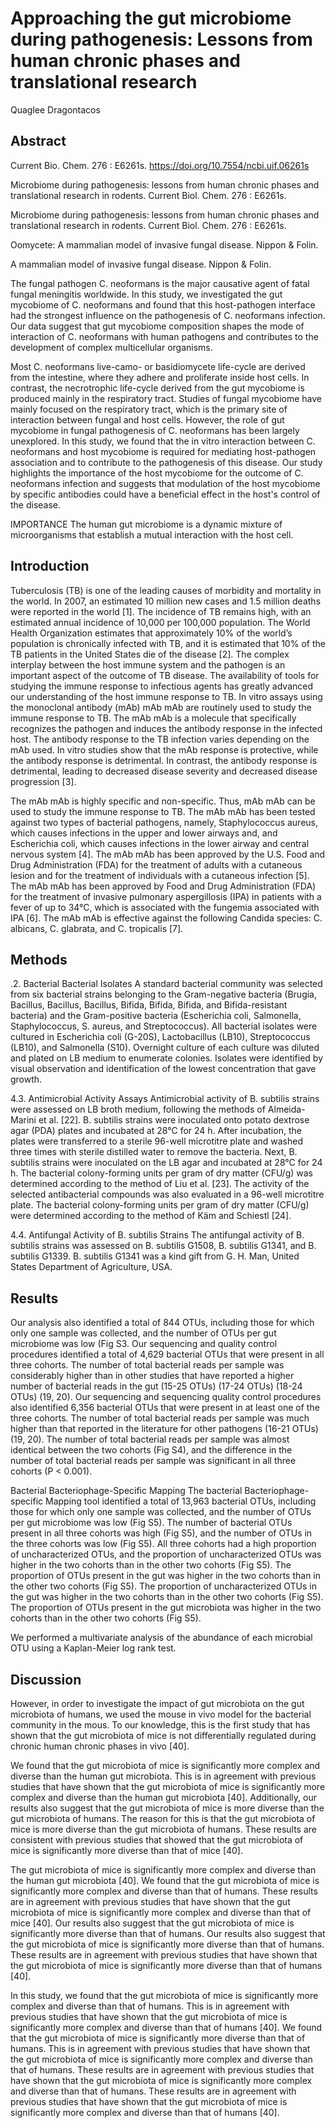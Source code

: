 # Approaching the gut microbiome during pathogenesis: Lessons from human chronic phases and translational research
Quaglee Dragontacos


## Abstract
Current Bio. Chem. 276 : E6261s. https://doi.org/10.7554/ncbi.uif.06261s

Microbiome during pathogenesis: lessons from human chronic phases and translational research in rodents. Current Biol. Chem. 276 : E6261s.

Microbiome during pathogenesis: lessons from human chronic phases and translational research in rodents. Current Biol. Chem. 276 : E6261s.

Oomycete: A mammalian model of invasive fungal disease. Nippon & Folin.

A mammalian model of invasive fungal disease. Nippon & Folin.

The fungal pathogen C. neoformans is the major causative agent of fatal fungal meningitis worldwide. In this study, we investigated the gut mycobiome of C. neoformans and found that this host-pathogen interface had the strongest influence on the pathogenesis of C. neoformans infection. Our data suggest that gut mycobiome composition shapes the mode of interaction of C. neoformans with human pathogens and contributes to the development of complex multicellular organisms.

Most C. neoformans live-camo- or basidiomycete life-cycle are derived from the intestine, where they adhere and proliferate inside host cells. In contrast, the necrotrophic life-cycle derived from the gut mycobiome is produced mainly in the respiratory tract. Studies of fungal mycobiome have mainly focused on the respiratory tract, which is the primary site of interaction between fungal and host cells. However, the role of gut mycobiome in fungal pathogenesis of C. neoformans has been largely unexplored. In this study, we found that the in vitro interaction between C. neoformans and host mycobiome is required for mediating host-pathogen association and to contribute to the pathogenesis of this disease. Our study highlights the importance of the host mycobiome for the outcome of C. neoformans infection and suggests that modulation of the host mycobiome by specific antibodies could have a beneficial effect in the host's control of the disease.

IMPORTANCE The human gut microbiome is a dynamic mixture of microorganisms that establish a mutual interaction with the host cell.


## Introduction
Tuberculosis (TB) is one of the leading causes of morbidity and mortality in the world. In 2007, an estimated 10 million new cases and 1.5 million deaths were reported in the world [1]. The incidence of TB remains high, with an estimated annual incidence of 10,000 per 100,000 population. The World Health Organization estimates that approximately 10% of the world’s population is chronically infected with TB, and it is estimated that 10% of the TB patients in the United States die of the disease [2]. The complex interplay between the host immune system and the pathogen is an important aspect of the outcome of TB disease. The availability of tools for studying the immune response to infectious agents has greatly advanced our understanding of the host immune response to TB. In vitro assays using the monoclonal antibody (mAb) mAb mAb are routinely used to study the immune response to TB. The mAb mAb is a molecule that specifically recognizes the pathogen and induces the antibody response in the infected host. The antibody response to the TB infection varies depending on the mAb used. In vitro studies show that the mAb response is protective, while the antibody response is detrimental. In contrast, the antibody response is detrimental, leading to decreased disease severity and decreased disease progression [3].

The mAb mAb is highly specific and non-specific. Thus, mAb mAb can be used to study the immune response to TB. The mAb mAb has been tested against two types of bacterial pathogens, namely, Staphylococcus aureus, which causes infections in the upper and lower airways and, and Escherichia coli, which causes infections in the lower airway and central nervous system [4]. The mAb mAb has been approved by the U.S. Food and Drug Administration (FDA) for the treatment of adults with a cutaneous lesion and for the treatment of individuals with a cutaneous infection [5]. The mAb mAb has been approved by Food and Drug Administration (FDA) for the treatment of invasive pulmonary aspergillosis (IPA) in patients with a fever of up to 34°C, which is associated with the fungemia associated with IPA [6]. The mAb mAb is effective against the following Candida species: C. albicans, C. glabrata, and C. tropicalis [7].


## Methods

.2. Bacterial Bacterial Isolates
A standard bacterial community was selected from six bacterial strains belonging to the Gram-negative bacteria (Brugia, Bacillus, Bacillus, Bacillus, Bifida, Bifida, Bifida, and Bifida-resistant bacteria) and the Gram-positive bacteria (Escherichia coli, Salmonella, Staphylococcus, S. aureus, and Streptococcus). All bacterial isolates were cultured in Escherichia coli (G-20S), Lactobacillus (LB10), Streptococcus (LB10), and Salmonella (S10). Overnight culture of each culture was diluted and plated on LB medium to enumerate colonies. Isolates were identified by visual observation and identification of the lowest concentration that gave growth.

4.3. Antimicrobial Activity Assays
Antimicrobial activity of B. subtilis strains were assessed on LB broth medium, following the methods of Almeida-Marini et al. [22]. B. subtilis strains were inoculated onto potato dextrose agar (PDA) plates and incubated at 28°C for 24 h. After incubation, the plates were transferred to a sterile 96-well microtitre plate and washed three times with sterile distilled water to remove the bacteria. Next, B. subtilis strains were inoculated on the LB agar and incubated at 28°C for 24 h. The bacterial colony-forming units per gram of dry matter (CFU/g) was determined according to the method of Liu et al. [23]. The activity of the selected antibacterial compounds was also evaluated in a 96-well microtitre plate. The bacterial colony-forming units per gram of dry matter (CFU/g) were determined according to the method of Käm and Schiestl [24].

4.4. Antifungal Activity of B. subtilis Strains
The antifungal activity of B. subtilis strains was assessed on B. subtilis G1508, B. subtilis G1341, and B. subtilis G1339. B. subtilis G1341 was a kind gift from G. H. Man, United States Department of Agriculture, USA.


## Results
Our analysis also identified a total of 844 OTUs, including those for which only one sample was collected, and the number of OTUs per gut microbiome was low (Fig S3. Our sequencing and quality control procedures identified a total of 4,629 bacterial OTUs that were present in all three cohorts. The number of total bacterial reads per sample was considerably higher than in other studies that have reported a higher number of bacterial reads in the gut (15-25 OTUs) (17-24 OTUs) (18-24 OTUs) (19, 20). Our sequencing and sequencing quality control procedures also identified 6,356 bacterial OTUs that were present in at least one of the three cohorts. The number of total bacterial reads per sample was much higher than that reported in the literature for other pathogens (16-21 OTUs) (19, 20). The number of total bacterial reads per sample was almost identical between the two cohorts (Fig S4), and the difference in the number of total bacterial reads per sample was significant in all three cohorts (P < 0.001).

Bacterial Bacteriophage-Specific Mapping
The bacterial Bacteriophage-specific Mapping tool identified a total of 13,963 bacterial OTUs, including those for which only one sample was collected, and the number of OTUs per gut microbiome was low (Fig S5). The number of bacterial OTUs present in all three cohorts was high (Fig S5), and the number of OTUs in the three cohorts was low (Fig S5). All three cohorts had a high proportion of uncharacterized OTUs, and the proportion of uncharacterized OTUs was higher in the two cohorts than in the other two cohorts (Fig S5). The proportion of OTUs present in the gut was higher in the two cohorts than in the other two cohorts (Fig S5). The proportion of uncharacterized OTUs in the gut was higher in the two cohorts than in the other two cohorts (Fig S5). The proportion of OTUs present in the gut microbiota was higher in the two cohorts than in the other two cohorts (Fig S5).

We performed a multivariate analysis of the abundance of each microbial OTU using a Kaplan-Meier log rank test.


## Discussion
However, in order to investigate the impact of gut microbiota on the gut microbiota of humans, we used the mouse in vivo model for the bacterial community in the mous. To our knowledge, this is the first study that has shown that the gut microbiota of mice is not differentially regulated during chronic human chronic phases in vivo [40].

We found that the gut microbiota of mice is significantly more complex and diverse than the human gut microbiota. This is in agreement with previous studies that have shown that the gut microbiota of mice is significantly more complex and diverse than the human gut microbiota [40]. Additionally, our results also suggest that the gut microbiota of mice is more diverse than the gut microbiota of humans. The reason for this is that the gut microbiota of mice is more diverse than the gut microbiota of humans. These results are consistent with previous studies that showed that the gut microbiota of mice is significantly more diverse than that of mice [40].

The gut microbiota of mice is significantly more complex and diverse than the human gut microbiota [40]. We found that the gut microbiota of mice is significantly more complex and diverse than that of humans. These results are in agreement with previous studies that have shown that the gut microbiota of mice is significantly more complex and diverse than that of mice [40]. Our results also suggest that the gut microbiota of mice is significantly more diverse than that of humans. Our results also suggest that the gut microbiota of mice is significantly more diverse than that of humans. These results are in agreement with previous studies that have shown that the gut microbiota of mice is significantly more diverse than that of humans [40].

In this study, we found that the gut microbiota of mice is significantly more complex and diverse than that of humans. This is in agreement with previous studies that have shown that the gut microbiota of mice is significantly more complex and diverse than that of humans [40]. We found that the gut microbiota of mice is significantly more diverse than that of humans. This is in agreement with previous studies that have shown that the gut microbiota of mice is significantly more complex and diverse than that of humans. These results are in agreement with previous studies that have shown that the gut microbiota of mice is significantly more complex and diverse than that of humans. These results are in agreement with previous studies that have shown that the gut microbiota of mice is significantly more complex and diverse than that of humans [40].
